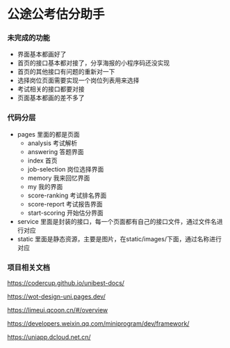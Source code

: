 # 公途公考估分助手

### 未完成的功能

- 界面基本都画好了
- 首页的接口基本都对接了，分享海报的小程序码还没实现
- 首页的其他接口有问题的重新对一下
- 选择岗位页面需要实现一个岗位列表用来选择
- 考试相关的接口都要对接
- 页面基本都画的差不多了

### 代码分层

- pages 里面的都是页面
  - analysis 考试解析
  - answering 答题界面
  - index 首页
  - job-selection 岗位选择界面
  - memory 我来回忆界面
  - my 我的界面
  - score-ranking 考试排名界面
  - score-report 考试报告界面
  - start-scoring 开始估分界面
- service 里面是封装的接口，每一个页面都有自己的接口文件，通过文件名进行对应
- static 里面是静态资源，主要是图片，在static/images/下面，通过名称进行对应

### 项目相关文档

https://codercup.github.io/unibest-docs/

https://wot-design-uni.pages.dev/

https://limeui.qcoon.cn/#/overview

https://developers.weixin.qq.com/miniprogram/dev/framework/

https://uniapp.dcloud.net.cn/
